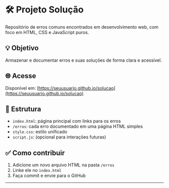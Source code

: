 # 🛠️ Projeto Solução

Repositório de erros comuns encontrados em desenvolvimento web, com foco em HTML, CSS e JavaScript puros.

## 💡 Objetivo

Armazenar e documentar erros e suas soluções de forma clara e acessível.

## 🌐 Acesse

Disponível em: [https://seuusuario.github.io/solucao](https://seuusuario.github.io/solucao)

## 📁 Estrutura

- `index.html`: página principal com links para os erros
- `/erros`: cada erro documentado em uma página HTML simples
- `style.css`: estilo unificado
- `script.js`: (opcional para interações futuras)

## ✅ Como contribuir

1. Adicione um novo arquivo HTML na pasta `/erros`
2. Linke ele no `index.html`
3. Faça commit e envie para o GitHub

---
